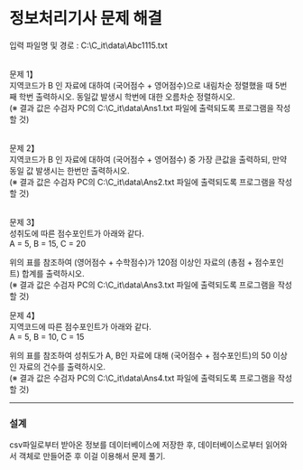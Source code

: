 <h1>정보처리기사 문제 해결</h1>

입력 파일명 및 경로 : C:\C_it\data\Abc1115.txt <br> <br>

문제 1】 <br>
지역코드가 B 인 자료에 대하여 (국어점수 + 영어점수)으로 내림차순 정렬했을 때 5번째 학번 출력하시오. 동일값 발생시 학번에 대한 오름차순 정렬하시오.<br>
(※ 결과 값은 수검자 PC의 C:\C_it\data\Ans1.txt 파일에 출력되도록 프로그램을 작성할 것)<br><br>


문제 2】<br>
지역코드가 B 인 자료에 대하여 (국어점수 + 영어점수) 중 가장 큰값을 출력하되, 만약 동일 값 발생시는 한번만 출력하시오.<br>
(※ 결과 값은 수검자 PC의 C:\C_it\data\Ans2.txt 파일에 출력되도록 프로그램을 작성할 것)<br><br>

문제 3】 <br>
성취도에 따른 점수포인트가 아래와 같다. <br>
A = 5, B = 15, C = 20<br>

위의 표를 참조하여 (영어점수 + 수학점수)가 120점 이상인 자료의 (총점 + 점수포인트) 합계를 출력하시오. <br>
(※ 결과 값은 수검자 PC의 C:\C_it\data\Ans3.txt 파일에 출력되도록 프로그램을 작성할 것)<br>

문제 4】<br>
지역코드에 따른 점수포인트가 아래와 같다. <br>
A = 5, B = 10, C = 15<br>

위의 표를 참조하여 성취도가 A, B인 자료에 대해 (국어점수 + 점수포인트)의 50 이상인 자료의 건수를 출력하시오.<br>
(※ 결과 값은 수검자 PC의 C:\C_it\data\Ans4.txt 파일에 출력되도록 프로그램을 작성할 것)

---
<h3> 설계 </h3>
csv파일로부터 받아온 정보를 데이터베이스에 저장한 후, 데이터베이스로부터 읽어와서 객체로 만들어준 후 이걸 이용해서 문제 풀기.
